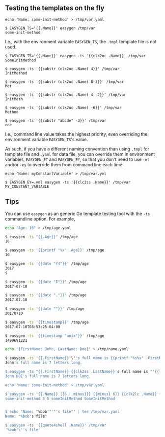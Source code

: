 
## Testing the templates on the fly


    echo 'Name: some-init-method' > /tmp/var.yaml

    $ EASYGEN_TS='{{.Name}}' easygen /tmp/var
    some-init-method

I.e., with the environment variable `EASYGEN_TS`, the `.tmpl` template file is not used.

	$ EASYGEN_TS='{{.Name}}' easygen -ts '{{clk2uc .Name}}' /tmp/var
	SomeInitMethod
	
	$ easygen -ts '{{substr (clk2uc .Name) 4}}' /tmp/var
	InitMethod
	
	$ easygen -ts '{{substr (clk2uc .Name) 8 3}}' /tmp/var
	Met
	
	$ easygen -ts '{{substr (clk2uc .Name) 4 -2}}' /tmp/var
	InitMeth

	$ easygen -ts '{{substr (clk2uc .Name) -6}}' /tmp/var
	Method

	$ easygen -ts '{{substr "abcde" -3}}' /tmp/var
	cde

I.e., command line value takes the highest priority, even overriding the environment variable `EASYGEN_TS`'s value.

As such, if you have a different naming convention than using `.tmpl` for template file and `.yaml` for data file, you can  override them in environment variables, `EASYGEN_ET` and `EASYGEN_EY`, so that you don't need to use `-et` and/or `-ey` to override them from command line each time. 

	echo 'Name: myConstantVariable' > /tmp/var.yml

	$ EASYGEN_EY=.yml easygen -ts '{{clc2ss .Name}}' /tmp/var
	MY_CONSTANT_VARIABLE


<a name="tips" />

## Tips

[ ](https://suntong.github.io/blogs/)

You can use `easygen` as an generic Go template testing tool with the `-ts` commandline option. For example,

```bash
echo "Age: 16" > /tmp/age.yaml

$ easygen -ts "{{.Age}}" /tmp/age
16

$ easygen -ts '{{printf "%x" .Age}}' /tmp/age
10

$ easygen -ts '{{date "Y4"}}' /tmp/age
2017
$ 

$ easygen -ts '{{date "I"}}' /tmp/age
2017-07-10

$ easygen -ts '{{date "."}}' /tmp/age
2017.07.10

$ easygen -ts '{{date ""}}' /tmp/age
20170710

$ easygen -ts '{{timestamp}}' /tmp/age
2017-07-10T08:53:25-04:00

$ easygen -ts '{{timestamp "unix"}}' /tmp/age
1499691221

echo '{FirstName: John, LastName: Doe}' > /tmp/name.yaml

$ easygen -ts '{{.FirstName}}'\''s full name is {{printf "%s%s" .FirstName .LastName | len}} letters long.' /tmp/name
John's full name is 7 letters long.

$ easygen -ts "{{.FirstName}} {{clk2ss .LastName}}'s full name is "'{{len (printf "%s%s" .FirstName .LastName)}} letters long.' /tmp/name
John DOE's full name is 7 letters long.

echo 'Name: some-init-method' > /tmp/var.yaml

$ easygen -ts '{{.Name}} {{6 | minus1}} {{minus1 6}} {{clk2lc .Name}} {{clk2uc .Name}}' /tmp/var
some-init-method 5 5 someInitMethod SomeInitMethod


$ echo 'Name: "%bob'"'"'s file"' | tee /tmp/var.yaml
Name: "%bob's file"

$ easygen -ts '{{quote4shell .Name}}' /tmp/var
'%bob'\''s file'

```
